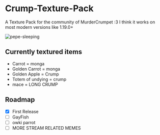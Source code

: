 # Crump-Texture-Pack
A Texture Pack for the community of MurderCrumpet :3
I think it works on most modern versions like 1.19.0+


![pepe-sleeping](https://github.com/user-attachments/assets/2a7ad7aa-a234-40d8-9677-1d2f778abb8c)

## Currently textured items 
- Carrot = monga 
- Golden Carrot = monga
- Golden Apple = Crump
- Totem of undying = crump
- mace = LONG CRUMP

## Roadmap 
- [x] First Release 
- [ ] GayFish
- [ ] owki parrot
- [ ] MORE STREAM RELATED MEMES
